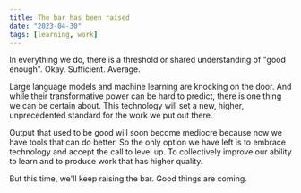 ```yaml
---
title: The bar has been raised
date: "2023-04-30"
tags: [learning, work]
---
```


In everything we do, there is a threshold or shared understanding of "good enough". Okay. Sufficient. Average.

Large language models and machine learning are knocking on the door. And while their transformative power can be hard to predict, there is one thing we can be certain about. This technology will set a new, higher, unprecedented standard for the work we put out there.

Output that used to be good will soon become mediocre because now we have tools that can do better. So the only option we have left is to embrace technology and accept the call to level up. To collectively improve our ability to learn and to produce work that has higher quality.

But this time, we'll keep raising the bar. Good things are coming.

